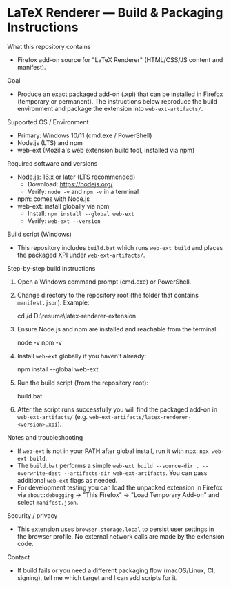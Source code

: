 LaTeX Renderer — Build & Packaging Instructions
===============================================

What this repository contains
- Firefox add-on source for "LaTeX Renderer" (HTML/CSS/JS content and manifest).

Goal
- Produce an exact packaged add-on (.xpi) that can be installed in Firefox (temporary or permanent). The instructions below reproduce the build environment and package the extension into `web-ext-artifacts/`.

Supported OS / Environment
- Primary: Windows 10/11 (cmd.exe / PowerShell)
- Node.js (LTS) and npm
- web-ext (Mozilla's web extension build tool, installed via npm)

Required software and versions
- Node.js: 16.x or later (LTS recommended)
  - Download: https://nodejs.org/
  - Verify: `node -v` and `npm -v` in a terminal
- npm: comes with Node.js
- web-ext: install globally via npm
  - Install: `npm install --global web-ext`
  - Verify: `web-ext --version`

Build script (Windows)
- This repository includes `build.bat` which runs `web-ext build` and places the packaged XPI under `web-ext-artifacts/`.

Step-by-step build instructions
1. Open a Windows command prompt (cmd.exe) or PowerShell.
2. Change directory to the repository root (the folder that contains `manifest.json`). Example:

   cd /d D:\resume\latex-renderer-extension

3. Ensure Node.js and npm are installed and reachable from the terminal:

   node -v
   npm -v

4. Install `web-ext` globally if you haven't already:

   npm install --global web-ext

5. Run the build script (from the repository root):

   build.bat

6. After the script runs successfully you will find the packaged add-on in `web-ext-artifacts/` (e.g. `web-ext-artifacts/latex-renderer-<version>.xpi`).

Notes and troubleshooting
- If `web-ext` is not in your PATH after global install, run it with npx: `npx web-ext build`.
- The `build.bat` performs a simple `web-ext build --source-dir . --overwrite-dest --artifacts-dir web-ext-artifacts`. You can pass additional `web-ext` flags as needed.
- For development testing you can load the unpacked extension in Firefox via `about:debugging` → "This Firefox" → "Load Temporary Add-on" and select `manifest.json`.

Security / privacy
- This extension uses `browser.storage.local` to persist user settings in the browser profile. No external network calls are made by the extension code.

Contact
- If build fails or you need a different packaging flow (macOS/Linux, CI, signing), tell me which target and I can add scripts for it.
